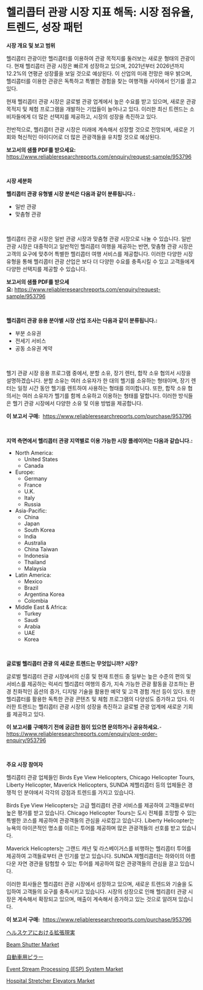 <p><h1>헬리콥터 관광 시장 지표 해독: 시장 점유율, 트렌드, 성장 패턴</h1></p><p><strong>시장 개요 및 보고 범위</strong></p>
<p><p>헬리콥터 관광이란 헬리콥터를 이용하여 관광 목적지를 둘러보는 새로운 형태의 관광이다. 현재 헬리콥터 관광 시장은 빠르게 성장하고 있으며, 2021년부터 2026년까지 12.2%의 연평균 성장률을 보일 것으로 예상된다. 이 산업의 미래 전망은 매우 밝으며, 헬리콥터를 이용한 관광은 독특하고 특별한 경험을 찾는 여행객들 사이에서 인기를 끌고 있다.</p><p>현재 헬리콥터 관광 시장은 글로벌 관광 업계에서 높은 수요를 받고 있으며, 새로운 관광 목적지 및 체험 프로그램을 개발하는 기업들이 늘어나고 있다. 이러한 최신 트렌드는 소비자들에게 더 많은 선택지를 제공하고, 시장의 성장을 촉진하고 있다.</p><p>전반적으로, 헬리콥터 관광 시장은 미래에 계속해서 성장할 것으로 전망되며, 새로운 기회와 혁신적인 아이디어로 더 많은 관광객들을 유치할 것으로 예상된다.</p></p>
<p><strong>보고서의 샘플 PDF를 받으세요:</strong> <a href="https://www.reliableresearchreports.com/enquiry/request-sample/953796">https://www.reliableresearchreports.com/enquiry/request-sample/953796</a></p>
<p>&nbsp;</p>
<p><strong>시장 세분화</strong></p>
<p><strong>헬리콥터 관광 유형별 시장 분석은 다음과 같이 분류됩니다.:</strong></p>
<p><ul><li>일반 관광</li><li>맞춤형 관광</li></ul></p>
<p>&nbsp;</p>
<p><p>헬리콥터 관광 시장은 일반 관광 시장과 맞춤형 관광 시장으로 나눌 수 있습니다. 일반 관광 시장은 대중적이고 일반적인 헬리콥터 여행을 제공하는 반면, 맞춤형 관광 시장은 고객의 요구에 맞추어 특별한 헬리콥터 여행 서비스를 제공합니다. 이러한 다양한 시장 유형을 통해 헬리콥터 관광 산업은 보다 더 다양한 수요를 충족시킬 수 있고 고객들에게 다양한 선택지를 제공할 수 있습니다.</p></p>
<p><strong>보고서의 샘플 PDF를 받으세요:</strong>&nbsp;<a href="https://www.reliableresearchreports.com/enquiry/request-sample/953796">https://www.reliableresearchreports.com/enquiry/request-sample/953796</a></p>
<p>&nbsp;</p>
<p><strong> 헬리콥터 관광 응용 분야별 시장 산업 조사는 다음과 같이 분류됩니다.:</strong></p>
<p><ul><li>부분 소유권</li><li>전세기 서비스</li><li>공동 소유권 계약</li></ul></p>
<p>&nbsp;</p>
<p><p>헬기 관광 시장 응용 프로그램 중에서, 분할 소유, 장기 렌터, 합작 소유 협의서 시장을 설명하겠습니다. 분할 소유는 여러 소유자가 한 대의 헬기를 소유하는 형태이며, 장기 렌터는 일정 시간 동안 헬기를 렌트하여 사용하는 형태를 의미합니다. 또한, 합작 소유 협의서는 여러 소유자가 헬기를 함께 소유하고 이용하는 형태를 말합니다. 이러한 방식들은 헬기 관광 시장에서 다양한 소유 및 이용 방법을 제공합니다.</p></p>
<p><strong>이 보고서 구매:</strong>&nbsp; <a href="https://www.reliableresearchreports.com/purchase/953796">https://www.reliableresearchreports.com/purchase/953796</a></p>
<p>&nbsp;</p>
<p><strong>지역 측면에서 헬리콥터 관광 지역별로 이용 가능한 시장 플레이어는 다음과 같습니다.:</strong></p>
<p><ul>
    <li>
        North America:
        <ul>
            <li>United States</li>
            <li>Canada</li>
        </ul>
    </li>
    <li>
        Europe:
        <ul>
            <li>Germany</li>
            <li>France</li>
            <li>U.K.</li>
            <li>Italy</li>
            <li>Russia</li>
        </ul>
    </li>
    <li>
        Asia-Pacific:
        <ul>
            <li>China</li>
            <li>Japan</li>
            <li>South Korea</li>
            <li>India</li>
            <li>Australia</li>
            <li>China Taiwan</li>
            <li>Indonesia</li>
            <li>Thailand</li>
            <li>Malaysia</li>
        </ul>
    </li>
    <li>
        Latin America:
        <ul>
            <li>Mexico</li>
            <li>Brazil</li>
            <li>Argentina Korea</li>
            <li>Colombia</li>
        </ul>
    </li>
    <li>
        Middle East & Africa:
        <ul>
            <li>Turkey</li>
            <li>Saudi</li>
            <li>Arabia</li>
            <li>UAE</li>
            <li>Korea</li>
        </ul>
    </li>
    </ul></p>
<p>&nbsp;</p>
<p><strong>글로벌 헬리콥터 관광 의 새로운 트렌드는 무엇입니까? 시장?</strong></p>
<p><p>글로벌 헬리콥터 관광 시장에서의 신흥 및 현재 트렌드 중 일부는 높은 수준의 편의 및 서비스를 제공하는 럭셔리 헬리콥터 여행의 증가, 지속 가능한 관광 활동을 강조하는 환경 친화적인 옵션의 증가, 디지털 기술을 활용한 예약 및 고객 경험 개선 등이 있다. 또한 헬리콥터를 활용한 독특한 관광 콘텐츠 및 체험 프로그램의 다양성도 증가하고 있다. 이러한 트렌드는 헬리콥터 관광 시장의 성장을 촉진하고 글로벌 관광 업계에 새로운 기회를 제공하고 있다.</p></p>
<p><strong>이 보고서를 구매하기 전에 궁금한 점이 있으면 문의하거나 공유하세요.</strong>- <a href="https://www.reliableresearchreports.com/enquiry/pre-order-enquiry/953796">https://www.reliableresearchreports.com/enquiry/pre-order-enquiry/953796</a></p>
<p>&nbsp;</p>
<p><strong>주요 시장 참여자</strong></p>
<p><p>헬리콥터 관광 업체들인 Birds Eye View Helicopters, Chicago Helicopter Tours, Liberty Helicopter, Maverick Helicopters, SUNDA 제헬리콥터 등의 업체들은 경쟁적 인 분야에서 각각의 강점과 트렌드를 가지고 있습니다.</p><p>Birds Eye View Helicopters는 고급 헬리콥터 관광 서비스를 제공하여 고객들로부터 높은 평가를 받고 있습니다. Chicago Helicopter Tours는 도시 전체를 조망할 수 있는 특별한 코스를 제공하여 관광객들의 관심을 사로잡고 있습니다. Liberty Helicopter는 뉴욕의 아이콘적인 명소를 이르는 투어를 제공하며 많은 관광객들의 선호를 받고 있습니다.</p><p>Maverick Helicopters는 그랜드 캐년 및 라스베이거스를 비행하는 헬리콥터 투어를 제공하여 고객들로부터 큰 인기를 얻고 있습니다. SUNDA 제헬리콥터는 하와이의 아름다운 자연 경관을 탐험할 수 있는 투어를 제공하여 많은 관광객들의 관심을 끌고 있습니다.</p><p>이러한 회사들은 헬리콥터 관광 시장에서 성장하고 있으며, 새로운 트렌드와 기술을 도입하여 고객들의 요구를 충족시키고 있습니다. 시장의 성장으로 인해 헬리콥터 관광 시장은 계속해서 확장되고 있으며, 매출이 계속해서 증가하고 있는 것으로 알려져 있습니다.</p></p>
<p><strong>이 보고서 구매:</strong>&nbsp;&nbsp;<a href="https://www.reliableresearchreports.com/purchase/953796">https://www.reliableresearchreports.com/purchase/953796</a></p>
<p><p><a href="https://github.com/nxboeu02965442/Market-Research-Report-List-1/blob/main/7851309185005.md">ヘルスケアにおける拡張現実</a></p><p><a href="https://view.publitas.com/reportprime-1/beam-shutter-market-size-growing-and-forecasted-for-period-from-2024-2031-and-provides-complete-market-analysis-of-this-market/">Beam Shutter Market</a></p><p><a href="https://medium.com/@novabrown3/%E8%87%AA%E5%8B%95%E8%BB%8A%E3%81%AE%E6%9F%B1%E5%B8%82%E5%A0%B4-2031%E5%B9%B4%E3%81%BE%E3%81%A7%E3%81%AE%E3%83%88%E3%83%AC%E3%83%B3%E3%83%89-%E4%BA%88%E6%B8%AC-%E7%AB%B6%E4%BA%89%E5%88%86%E6%9E%90-1c0588e9dc0e">自動車用ピラー</a></p><p><a href="https://flame-sidecar-702.notion.site/Global-Event-Stream-Processing-ESP-System-Market-Size-and-Market-Trends-Insights-and-Projections--82acc047beb4437f96898e7bea831ece">Event Stream Processing (ESP) System Market</a></p><p><a href="https://pretty-mail-caf.notion.site/Hospital-Stretcher-Elevators-Market-Size-2024-2031-Global-Industrial-Analysis-Key-Geographical-Re-a8ba163b49fd48a48f5a5777196a18e5">Hospital Stretcher Elevators Market</a></p></p>
